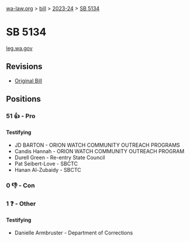 [wa-law.org](/) > [bill](/bill/) > [2023-24](/bill/2023-24/) > [SB 5134](/bill/2023-24/sb/5134/)

# SB 5134
[leg.wa.gov](https://app.leg.wa.gov/billsummary?BillNumber=5134&Year=2023&Initiative=false)

## Revisions
* [Original Bill](1/)

## Positions
### 51 👍 - Pro
#### Testifying
* JD BARTON - ORION WATCH COMMUNITY OUTREACH PROGRAMS
* Candis Hannah - ORION WATCH COMMUNITY OUTREACH PROGRAM
* Durell Green - Re-entry State Council
* Pat Seibert-Love - SBCTC
* Hanan Al-Zubaidy - SBCTC

### 0 👎 - Con

### 1 ❓ - Other
#### Testifying
* Danielle Armbruster - Department of Corrections

